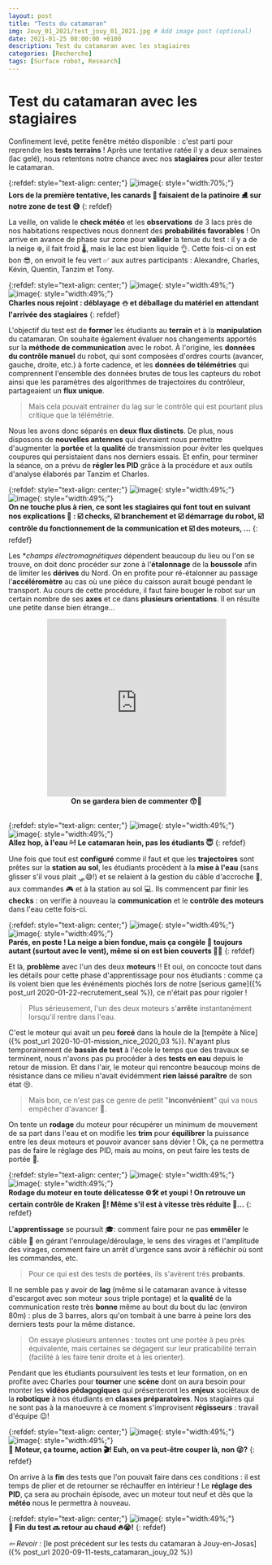 ```yaml
---
layout: post
title: "Tests du catamaran"
img: Jouy_01_2021/test_jouy_01_2021.jpg # Add image post (optional)
date: 2021-01-25 08:00:00 +0100
description: Test du catamaran avec les stagiaires
categories: [Recherche]
tags: [Surface robot, Research]
--- 
```



# Test du catamaran avec les stagiaires


Confinement levé, petite fenêtre météo disponible : c'est parti pour reprendre les **tests terrains** ! 
Après une tentative ratée il y a deux semaines (lac gelé), nous retentons notre chance avec nos **stagiaires** pour aller tester le catamaran.  

{:refdef: style="text-align: center;"}
![image]({{site.baseurl}}/assets/img/Jouy_01_2021/lac_gele.jpg){: style="width:70%;"}<br/>
**Lors de la première tentative, les canards 🦆 faisaient de la patinoire ⛸ sur notre zone de test 😅**
{: refdef}

La veille, on valide le **check météo** et les **observations** de 3 lacs près de nos habitations respectives nous donnent des **probabilités favorables** ! On arrive en avance de phase sur zone pour **valider** la tenue du test : il y a de la neige ❄️, il fait froid 🌡, mais le lac est bien liquide 👌. Cette fois-ci on est bon 😎, on envoit le feu vert ✅ aux autres participants : Alexandre, Charles, Kévin, Quentin, Tanzim et Tony.   


{:refdef: style="text-align: center;"}
![image]({{site.baseurl}}/assets/img/Jouy_01_2021/test_cata_01.jpg){: style="width:49%;"}
![image]({{site.baseurl}}/assets/img/Jouy_01_2021/test_cata_02.jpg){: style="width:49%;"}<br/>
**Charles nous rejoint : déblayage ⛄️ et déballage du matériel en attendant l'arrivée des stagiaires**
{: refdef}


L'objectif du test est de **former** les étudiants au **terrain** et à la **manipulation** du catamaran. On souhaite également évaluer nos changements apportés sur la **méthode de communication** avec le robot. 
À l'origine, les **données du contrôle manuel** du robot, qui sont composées d'ordres courts (avancer, gauche, droite, etc.) à forte cadence, et les **données de télémétries** qui comprennent l'ensemble des données brutes de tous les capteurs du robot ainsi que les paramètres des algorithmes de trajectoires du contrôleur, partageaient un **flux unique**. 

> Mais cela pouvait entrainer du lag sur le contrôle qui est pourtant plus critique que la télémétrie.

Nous les avons donc séparés en **deux flux distincts**. De plus, nous disposons de **nouvelles antennes** qui devraient nous permettre d'augmenter la **portée** et la **qualité** de transmission pour éviter les quelques coupures qui persistaient dans nos derniers essais. Et enfin, pour terminer la séance, on a prévu de **régler les PID** grâce à la procédure et aux outils d'analyse élaborés par Tanzim et Charles.  


{:refdef: style="text-align: center;"}
![image]({{site.baseurl}}/assets/img/Jouy_01_2021/test_cata_03.jpg){: style="width:49%;"}
![image]({{site.baseurl}}/assets/img/Jouy_01_2021/test_cata_04.jpg){: style="width:49%;"}<br/>
**On ne touche plus à rien, ce sont les stagiaires qui font tout en suivant nos explications 📃 : ☑️ checks, ☑️ branchement et ☑️ démarrage du robot, ☑️ contrôle du fonctionnement de la communication et ☑️ des moteurs, ...**
{: refdef}

Les **champs électromagnétiques* dépendent beaucoup du lieu ou l'on se trouve, on doit donc procéder sur zone à l'**étalonnage** de la **boussole** afin de limiter les **dérives** du Nord. On en profite pour ré-étalonner au passage l'**accéléromètre** au cas où une pièce du caisson aurait bougé pendant le transport. Au cours de cette procédure, il faut faire bouger le robot sur un certain nombre de ses **axes** et ce dans **plusieurs orientations**. Il en résulte une petite danse bien étrange... 


<center>
<iframe src="https://www.youtube.com/embed/IVwfbCVXK4A" style="width: 70%; min-height:350px; border:none;overflow:hidden" scrolling="no" frameborder="0" allowTransparency="true" allowFullScreen="true" allow="accelerometer; gyroscope;"></iframe>
<br/><strong>On se gardera bien de commenter 😙🤣</strong>
</center>

<br/>


{:refdef: style="text-align: center;"}
![image]({{site.baseurl}}/assets/img/Jouy_01_2021/test_cata_05.jpg){: style="width:49%;"}
![image]({{site.baseurl}}/assets/img/Jouy_01_2021/test_cata_06.jpg){: style="width:49%;"}<br/>
**Allez hop, à l'eau 💦! Le catamaran hein, pas les étudiants 😇**
{: refdef}

Une fois que tout est **configuré** comme il faut et que les **trajectoires** sont prêtes sur la **station au sol**, les étudiants procèdent à la **mise à l'eau** (sans glisser s'il vous plait 🛷😅!) et se relaient à la gestion du câble d'accroche 🎣, aux commandes 🎮 et à la station au sol 💻. Ils commencent par finir les **checks** : on verifie à nouveau la **communication** et le **contrôle des moteurs** dans l'eau cette fois-ci.



{:refdef: style="text-align: center;"}
![image]({{site.baseurl}}/assets/img/Jouy_01_2021/test_cata_07.jpg){: style="width:49%;"}
![image]({{site.baseurl}}/assets/img/Jouy_01_2021/test_cata_08.jpg){: style="width:49%;"}<br/>
**Parés, en poste ! La neige a bien fondue, mais ça congèle 🥶 toujours autant (surtout avec le vent), même si on est bien couverts 🧣🧤**
{: refdef}


Et là, **problème** avec l'un des deux **moteurs** ‼️ Et oui, on concocte tout dans les détails pour cette phase d'apprentissage pour nos étudiants : comme ça ils voient bien que les événéments piochés lors de notre [serious game]({% post_url 2020-01-22-recrutement_seal %}), ce n'était pas pour rigoler ! 

> Plus sérieusement, l'un des deux moteurs s'**arrête** instantanément lorsqu'il rentre dans l'eau. 


C'est le moteur qui avait un peu **forcé** dans la houle de la [tempête à Nice]({% post_url 2020-10-01-mission_nice_2020_03 %}). N'ayant plus temporairement de **bassin de test** à l'école le temps que des travaux se terminent, nous n'avons pas pu procéder à des **tests en eau** depuis le retour de mission. Et dans l'air, le moteur qui rencontre beaucoup moins de résistance dans ce milieu n'avait évidémment **rien laissé paraître** de son état 😒.   

> Mais bon, ce n'est pas ce genre de petit "**inconvénient**" qui va nous empêcher d'avancer 😤. 

On tente un **rodage** du moteur pour récupérer un minimum de mouvement de sa part dans l'eau et on modifie les **trim** pour **équilibrer** la puissance entre les deux moteurs et pouvoir avancer sans dévier ! Ok, ça ne permettra pas de faire le réglage des PID, mais au moins, on peut faire les tests de portée 📡.

{:refdef: style="text-align: center;"}
![image]({{site.baseurl}}/assets/img/Jouy_01_2021/test_cata_10.jpg){: style="width:49%;"}
![image]({{site.baseurl}}/assets/img/Jouy_01_2021/test_cata_09.jpg){: style="width:49%;"}<br/>
**Rodage du moteur en toute délicatesse ⚙️🛠 et youpi ! On retrouve un certain contrôle de Kraken 🦑! Même s'il est à vitesse très réduite 🐌...**
{: refdef}


L'**apprentissage** se poursuit 🎓: comment faire pour ne pas **emmêler** le câble 🧶 en gérant l'enroulage/déroulage, le sens des virages et l'amplitude des virages, comment faire un arrêt d'urgence sans avoir à réfléchir où sont les commandes, etc. 

> Pour ce qui est des tests de **portées**, ils s'avèrent très **probants**. 

Il ne semble pas y avoir de **lag** (même si le catamaran avance à vitesse d'escargot avec son moteur sous triple pontage) et la **qualité** de la communication reste très **bonne** même au bout du bout du lac (environ 80m) : plus de 3 barres, alors qu'on tombait à une barre à peine lors des derniers tests pour la même distance.

> On essaye plusieurs antennes : toutes ont une portée à peu près équivalente, mais certaines se dégagent sur leur praticabilité terrain (facilité à les faire tenir droite et à les orienter).   

Pendant que les étudiants poursuivent les tests et leur formation, on en profite avec Charles pour **tourner** une **scène** dont on aura besoin pour monter les **vidéos pédagogiques** qui présenteront les **enjeux** sociétaux de la **robotique** à nos étudiants en **classes préparatoires**. Nos stagiaires qui ne sont pas à la manoeuvre à ce moment s'improvisent **régisseurs** : travail d'équipe 😉!
 

{:refdef: style="text-align: center;"}
![image]({{site.baseurl}}/assets/img/Jouy_01_2021/tournage_01.png){: style="width:49%;"}
![image]({{site.baseurl}}/assets/img/Jouy_01_2021/tournage_02.png){: style="width:49%;"}<br/>
**🎥 Moteur, ça tourne, action 🎬! Euh, on va peut-être couper là, non 😜?**
{: refdef}


On arrive à la **fin** des tests que l'on pouvait faire dans ces conditions : il est temps de plier et de retourner se réchauffer en intérieur ! Le **réglage des PID**, ça sera au prochain épisode, avec un moteur tout neuf et dès que la **météo** nous le permettra à nouveau. 


{:refdef: style="text-align: center;"}
![image]({{site.baseurl}}/assets/img/Jouy_01_2021/test_cata_11.jpg){: style="width:49%;"}<br/>
**🔔 Fin du test 🔜 retour au chaud 🔥😭!**
{: refdef}


*&#x21E6; Revoir :* [le post précédent sur les tests du catamaran à Jouy-en-Josas]({% post_url 2020-09-11-tests_catamaran_jouy_02 %})







